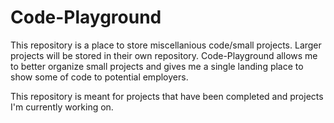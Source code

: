 # Code-Playground
This repository is a place to store miscellanious code/small projects. Larger projects will be stored in their own repository.
Code-Playground allows me to better organize small projects and gives me a single landing place to show some of code to potential employers.

This repository is meant for projects that have been completed and projects I'm currently working on.

